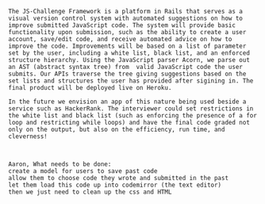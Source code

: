 	The JS-Challenge Framework is a platform in Rails that serves as a visual version control system with automated suggestions on how to improve submitted JavaScript code. The system will provide basic functionality upon submission, such as the ability to create a user account, save/edit code, and receive automated advice on how to improve the code. Improvements will be based on a list of parameter set by the user, including a white list, black list, and an enforced structure hierarchy. Using the JavaScript parser Acorn, we parse out an AST (abstract syntax tree) from  valid JavaScript code the user submits. Our APIs traverse the tree giving suggestions based on the set lists and structures the user has provided after sigining in. The final product will be deployed live on Heroku.

	In the future we envision an app of this nature being used beside a service such as HackerRank. The interviewer could set restrictions in the white list and black list (such as enforcing the presence of a for loop and restricting while loops) and have the final code graded not only on the output, but also on the efficiency, run time, and cleverness!
	
	
	
	Aaron, What needs to be done:
	create a model for users to save past code
	allow them to choose code they wrote and submitted in the past
	let them load this code up into codemirror (the text editor)
	then we just need to clean up the css and HTML
